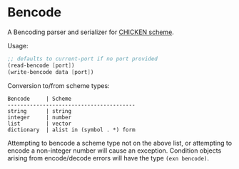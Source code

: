 # Bencode

A Bencoding parser and serializer for [CHICKEN scheme](http://call-cc.org).

Usage:

```scheme
;; defaults to current-port if no port provided
(read-bencode [port])
(write-bencode data [port])
```

Conversion to/from scheme types:

```
Bencode     | Scheme
----------------------------------------
string      | string
integer     | number
list        | vector
dictionary  | alist in (symbol . *) form
```

Attempting to bencode a scheme type not on the above list,
or attempting to encode a non-integer number will cause
an exception. Condition objects arising from encode/decode
errors will have the type `(exn bencode)`.
